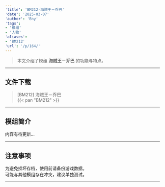 ```yaml
---
'title': 'BM212-海贼王－乔巴'
'date': '2025-03-07'
'author': 'Bny'
'tags':
- '模组'
- '人物'
'aliases':
- 'BM212'
'url': '/p/164/'
---
```


> 本文介绍了模组 **海贼王－乔巴** 的功能与特点。

---

## 文件下载

> [BM212] 海贼王－乔巴  
{{< pan "BM212" >}}  

---

## 模组简介

>  
内容有待更新...  

---

## 注意事项

>  
为避免损坏存档，使用前请备份游戏数据。  
可能与其他模组存在冲突，建议单独测试。  

---

